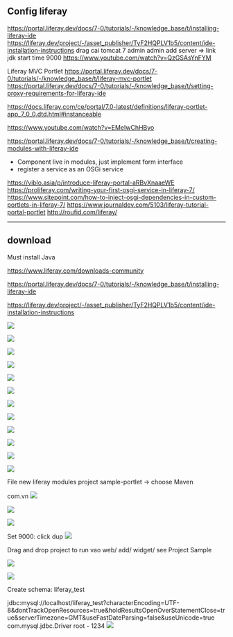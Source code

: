 ## Config liferay

https://portal.liferay.dev/docs/7-0/tutorials/-/knowledge_base/t/installing-liferay-ide
https://liferay.dev/project/-/asset_publisher/TyF2HQPLV1b5/content/ide-installation-instructions
drag
cai tomcat 7 admin admin
add server => link jdk
start time 9000
https://www.youtube.com/watch?v=QzGSAsYnFYM

Liferay MVC Portlet
https://portal.liferay.dev/docs/7-0/tutorials/-/knowledge_base/t/liferay-mvc-portlet
https://portal.liferay.dev/docs/7-0/tutorials/-/knowledge_base/t/setting-proxy-requirements-for-liferay-ide

https://docs.liferay.com/ce/portal/7.0-latest/definitions/liferay-portlet-app_7_0_0.dtd.html#instanceable

https://www.youtube.com/watch?v=EMeIwChHByo

https://portal.liferay.dev/docs/7-0/tutorials/-/knowledge_base/t/creating-modules-with-liferay-ide

- Component live in modules, just implement form interface
- register a service as an OSGi service

https://viblo.asia/p/introduce-liferay-portal-aRBvXnaaeWE
https://proliferay.com/writing-your-first-osgi-service-in-liferay-7/
https://www.sitepoint.com/how-to-inject-osgi-dependencies-in-custom-portlets-in-liferay-7/
https://www.journaldev.com/5103/liferay-tutorial-portal-portlet
http://roufid.com/liferay/

---

## download

Must install Java

https://www.liferay.com/downloads-community

https://portal.liferay.dev/docs/7-0/tutorials/-/knowledge_base/t/installing-liferay-ide

https://liferay.dev/project/-/asset_publisher/TyF2HQPLV1b5/content/ide-installation-instructions

![](../../root/img/2019-12-09-20-27-10.png)

![](../../root/img/2019-12-09-20-30-14.png)

![](../../root/img/2019-12-09-20-39-02.png)

![](../../root/img/2019-12-09-20-39-28.png)

![](../../root/img/2019-12-09-20-40-12.png)

![](../../root/img/2019-12-09-20-40-38.png)

![](../../root/img/2019-12-09-20-40-53.png)

![](../../root/img/2019-12-09-20-42-14.png)

![](../../root/img/2019-12-09-20-42-34.png)

![](../../root/img/2019-12-09-20-43-02.png)

![](../../root/img/2019-12-09-20-43-56.png)

![](../../root/img/2019-12-09-20-44-22.png)

File new liferay modules project
sample-portlet -> choose Maven

com.vn
![](../../root/img/2019-12-09-20-45-23.png)

![](../../root/img/2019-12-09-20-48-20.png)

![](../../root/img/2019-12-09-20-51-15.png)

Set 9000: click dup
![](../../root/img/2019-12-09-20-52-19.png)

Drag and drop project to run
vao web/ add/ widget/ see Project Sample

![](../../root/img/2019-12-09-21-00-04.png)

![](../../root/img/2019-12-09-21-00-29.png)

Create schema: liferay_test

jdbc:mysql://localhost/liferay_test?characterEncoding=UTF-8&dontTrackOpenResources=true&holdResultsOpenOverStatementClose=true&serverTimezone=GMT&useFastDateParsing=false&useUnicode=true
com.mysql.jdbc.Driver
root - 1234
![](../../root/img/2019-12-09-21-14-38.png)
